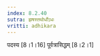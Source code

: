 ```yaml
---
index: 8.2.40
sutra: झषस्तथोर्धोऽधः
vritti: adhikara
---
```


 पदस्य [8।1।16]  पूर्वत्रासिद्धम् [8।2।1]